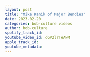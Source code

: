 ```yaml
---
layout: post
title: "Mike Kanik of Major Bendies"
date: 2023-02-20
categories: bob-culture videos
author: bob-culture
spotify_track_id: 
youtube_video_id: dGV2lrTeAwM
apple_track_id: 
youtube_metadata: 
---
```

